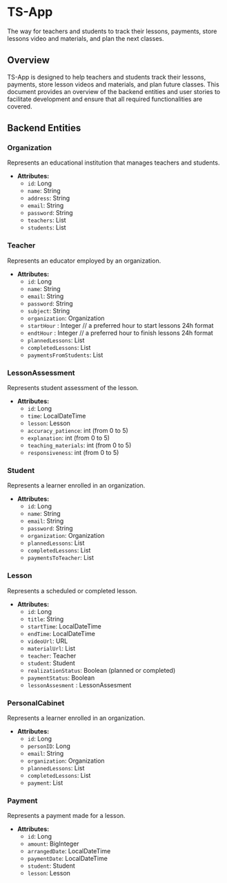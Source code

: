 # TS-App

The way for teachers and students to track their lessons, payments, store lessons video and materials, and plan the next classes.

## Overview

TS-App is designed to help teachers and students track their lessons, payments, store lesson videos and materials, and plan future classes. This document provides an overview of the backend entities and user stories to facilitate development and ensure that all required functionalities are covered.

## Backend Entities

### Organization

Represents an educational institution that manages teachers and students.

- **Attributes:**
  - `id`: Long
  - `name`: String
  - `address`: String
  - `email`: String
  - `password`: String
  - `teachers`: List<Teacher>
  - `students`: List<Student>

### Teacher

Represents an educator employed by an organization.

- **Attributes:**
  - `id`: Long
  - `name`: String
  - `email`: String
  - `password`: String
  - `subject`: String
  - `organization`: Organization
  - `startHour` : Integer // a preferred hour to start lessons 24h format
  - `endtHour` : Integer // a preferred hour to finish lessons 24h format
  - `plannedLessons`: List<Lesson>
  - `completedLessons`: List<Lesson>
  - `paymentsFromStudents`: List<Payment>

### LessonAssessment

Represents student assessment of the lesson.

- **Attributes:**
  - `id`: Long
  - `time`: LocalDateTime
  - `lesson`: Lesson
  - `accuracy_patience`: int (from 0 to 5)
  - `explanation`: int (from 0 to 5)
  - `teaching_materials`: int (from 0 to 5)
  - `responsiveness`: int (from 0 to 5)

### Student

Represents a learner enrolled in an organization.

- **Attributes:**
  - `id`: Long
  - `name`: String
  - `email`: String
  - `password`: String
  - `organization`: Organization
  - `plannedLessons`: List<Lesson>
  - `completedLessons`: List<Lesson>
  - `paymentsToTeacher`: List<Payment>

### Lesson

Represents a scheduled or completed lesson.

- **Attributes:**
  - `id`: Long
  - `title`: String
  - `startTime`: LocalDateTime
  - `endTime`: LocalDateTime
  - `videoUrl`: URL
  - `materialUrl`: List<URL>
  - `teacher`: Teacher
  - `student`: Student
  - `realizationStatus`: Boolean (planned or completed)
  - `paymentStatus`: Boolean
  - `lessonAssesment` : LessonAssesment

### PersonalCabinet

Represents a learner enrolled in an organization.

- **Attributes:**
  - `id`: Long
  - `personID`: Long
  - `email`: String
  - `organization`: Organization
  - `plannedLessons`: List<Lesson>
  - `completedLessons`: List<Lesson>
  - `payment`: List<Payment>

### Payment

Represents a payment made for a lesson.

- **Attributes:**
  - `id`: Long
  - `amount`: BigInteger
  - `arrangedDate`: LocalDateTime
  - `paymentDate`: LocalDateTime
  - `student`: Student
  - `lesson`: Lesson
